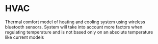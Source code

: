 # HVAC

Thermal comfort model of heating and cooling system using wireless bluetooth sensors. System will take into account more factors when regulating temperature and is not based only on an absolute temperature like current models
